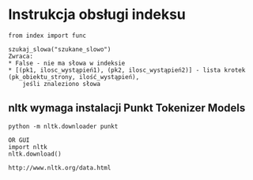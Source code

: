 ﻿# Instrukcja obsługi indeksu

	from index import func
	
	szukaj_slowa("szukane_slowo")
	Zwraca:
	* False - nie ma słowa w indeksie
	* [(pk1, ilosc_wystąpień1), (pk2, ilosc_wystąpień2)] - lista krotek (pk_obiektu_strony, ilość_wystąpień), 
		jeśli znaleziono słowa
	
## nltk wymaga instalacji Punkt Tokenizer Models
	python -m nltk.downloader punkt
	
	OR GUI
	import nltk
	nltk.download()
	
	http://www.nltk.org/data.html
	